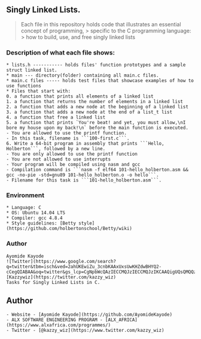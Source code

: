 ## Singly Linked Lists.
> Each file in this repository holds code that illustrates an essential concept of programming,
	> specific to the C programming language:
	> how to build, use, and free singly linked lists

### Description of what each file shows:
	* lists.h ----------- holds files' function prototypes and a sample struct linked list.
	* main --- directory(folder) containing all main.c files.
	* main.c files ----- holds test files that showcase examples of how to use functions
	* Files that start with:
	0. a function that prints all elements of a linked list
	1. a function that returns the number of elements in a linked list
	2. a function that adds a new node at the beginning of a linked list
	3. a function that adds a new node at the end of a list_t list
	4. a function that free a linked list
	5. a function that prints `You're beat! and yet, you must allow,\nI bore my house upon my back!\n` before the main function is executed.
	- You are allowed to use the printf function.
	- In this task, filename is ```100-first.c```.
	6. Write a 64-bit program in assembly that prints ```Hello, Holberton```, followed by a new line.
	- You are only allowed to use the printf function
	- You are not allowed to use interrupts
	- Your program will be compiled using nasm and gcc
	- Compilation command is ```nasm -f elf64 101-hello_holberton.asm && gcc -no-pie -std=gnu89 101-hello_holberton.o -o hello```.
	- Filename for this task is ```101-hello_holberton.asm```.

### Environment
	* Language: C
	* OS: Ubuntu 14.04 LTS
	* Compiler: gcc 4.8.4
	* Style guidelines: [Betty style](https://github.com/holbertonschool/Betty/wiki)

### Author
	Ayomide Kayode 
	![Twitter](https://www.google.com/search?q=twitter&tbm=isch&ved=2ahUKEwiZu_3cnbKAAxUxsUwKHZdwBHYQ2-cCegQIABAA&oq=twitter&gs_lcp=CgNpbWcQAzIECCMQJzIECCMQJzIKCAAQigUQsQMQQzIHCAAQigUQQzIICAAQgAQQsQMyBwgAEIoFEEMyBwgAEIoFEEMyBwgAEIoFEEMyBwgAEIoFEEMyBQgAEIAEUJMHWKoPYP8SaABwAHgBgAGkA4gB_gySAQcyLTUuMC4xmAEAoAEBqgELZ3dzLXdpei1pbWfAAQE&sclient=img&ei=0iPEZJmKMbHisgKX4ZGwBw&bih=642&biw=1280#imgrc=_YPAtfy1L2jv6M)
	[Kazzywiz](https://twitter.com/kazzy_wiz)
	Tasks for Singly Linked Lists in C.

## Author

	- Website - [Ayomide Kayode](https://github.com/AyomideKayode)
	- ALX SOFTWARE ENGINEERING PROGRAM - [ALX_AFRICA](https://www.alxafrica.com/programmes/)
	- Twitter - [@kazzy_wiz](https://www.twitter.com/kazzy_wiz)
